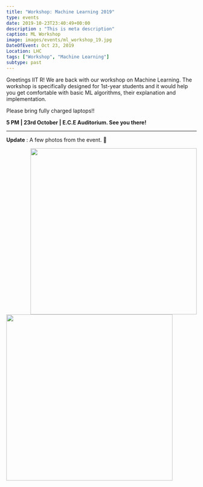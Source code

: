```yaml
---
title: "Workshop: Machine Learning 2019"
type: events
date: 2019-10-23T23:40:49+00:00
description : "This is meta description"
caption: ML Workshop
image: images/events/ml_workshop_19.jpg
DateOfEvent: Oct 23, 2019
Location: LHC
tags: ["Workshop", "Machine Learning"]
subtype: past
---
```


Greetings IIT R!
We are back with our workshop on Machine Learning. The workshop is specifically designed for 1st-year students and it would help you get comfortable with basic ML algorithms, their explanation and implementation.

Please bring fully charged laptops!!


<b>5 PM | 23rd October | E.C.E Auditorium. See you there!</b>

<hr/>

**Update** : A few photos from the event. 🙂

<img align="right" width="440x" src="/images/events/ml_workshop19_2.jpeg" style="padding-left: 20px">
<img align="left" width="440x" src="/images/events/ml_workshop19_3.jpeg" style="padding-right: 20px">